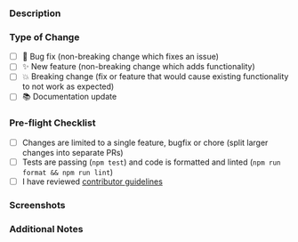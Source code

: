 ### Description

<!-- Describe your changes in detail. What problem does this PR solve? -->

### Type of Change

<!-- Put an 'x' in all boxes that apply -->

- [ ] 🐛 Bug fix (non-breaking change which fixes an issue)
- [ ] ✨ New feature (non-breaking change which adds functionality)
- [ ] 💥 Breaking change (fix or feature that would cause existing functionality to not work as expected)
- [ ] 📚 Documentation update

### Pre-flight Checklist

<!-- Put an 'x' in all boxes that apply -->

- [ ] Changes are limited to a single feature, bugfix or chore (split larger changes into separate PRs)
- [ ] Tests are passing (`npm test`) and code is formatted and linted (`npm run format && npm run lint`)
- [ ] I have reviewed [contributor guidelines](https://github.com/Deloitte-Australia/fuzor-ai-transformer/blob/main/CONTRIBUTING.md)

### Screenshots

<!-- For UI changes, add screenshots here -->

### Additional Notes

<!-- Add any additional notes for reviewers -->
